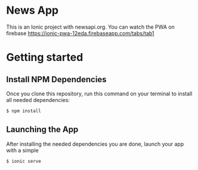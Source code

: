 # News App

This is an Ionic project with newsapi.org. You can watch the PWA on firebase <https://ionic-pwa-12eda.firebaseapp.com/tabs/tab1>

# Getting started

## Install NPM Dependencies

Once you clone this repository, run this command on your terminal to install all needed dependencies:

```sh
$ npm install
```
## Launching the App

After installing the needed dependencies you are done, launch your app with a simple

```sh
$ ionic serve
```

